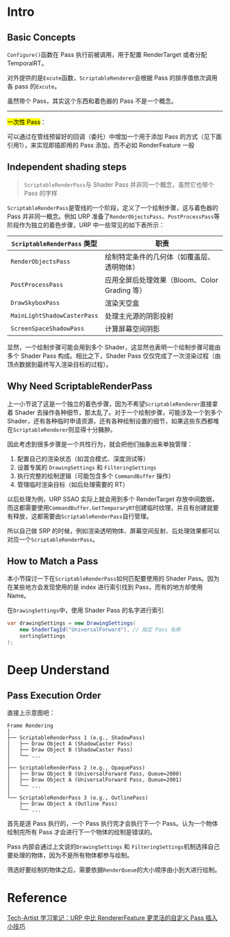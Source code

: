 # Intro

## Basic Concepts

`Configure()`函数在 Pass 执行前被调用，用于配置 RenderTarget 或者分配 TemporalRT。

对外提供的是`Excute`函数，`ScriptableRenderer`会根据 Pass 的排序值依次调用各 pass 的`Excute`。

虽然带个 Pass，其实这个东西和着色器的 Pass 不是一个概念。

---

<mark>一次性 Pass</mark>：

可以通过在管线预留好的回调（委托）中增加一个用于添加 Pass 的方式（见下面引用1），来实现即插即用的 Pass 添加，而不必如 RenderFeature 一般

## Independent shading steps

> `ScriptableRenderPass`与 Shader Pass 并非同一个概念，虽然它也带个 Pass 的字样

`ScriptableRenderPass`是管线的一个阶段，定义了一个绘制步骤，这与着色器的 Pass 并非同一概念。例如 URP 准备了`RenderObjectsPass`、`PostProcessPass`等阶段作为独立的着色步骤，URP 中一些常见的如下表所示：

| `ScriptableRenderPass` 类型   | 职责                               |
| --------------------------- | -------------------------------- |
| `RenderObjectsPass`         | 绘制特定条件的几何体（如覆盖层、透明物体）            |
| `PostProcessPass`           | 应用全屏后处理效果（Bloom、Color Grading 等） |
| `DrawSkyboxPass`            | 渲染天空盒                            |
| `MainLightShadowCasterPass` | 处理主光源的阴影投射                       |
| `ScreenSpaceShadowPass`     | 计算屏幕空间阴影                         |

显然，一个绘制步骤可能会用到多个 Shader，这显然也表明一个绘制步骤可能由多个 Shader Pass 构成。相比之下，Shader Pass 仅仅完成了一次渲染过程（由顶点数据到最终写入渲染目标的过程）。

## Why Need ScriptableRenderPass

上一小节说了这是一个独立的着色步骤，因为不希望`ScriptableRenderer`直接拿着 Shader 去操作各种细节，那太乱了。对于一个绘制步骤，可能涉及一个到多个 Shader，还有各种临时申请资源，还有各种绘制设置的细节，如果这些东西都堆在`ScriptableRenderer`则显得十分臃肿。

因此考虑到很多步骤是一个共性行为，就会把他们抽象出来单独管理：

1. 配置自己的渲染状态（如混合模式、深度测试等）
2. 设置专属的 `DrawingSettings` 和 `FilteringSettings`
3. 执行完整的绘制逻辑（可能包含多个 `CommandBuffer` 操作）
4. 管理临时渲染目标（如后处理需要的 RT）

以后处理为例，URP SSAO 实际上就会用到多个 RenderTarget 存放中间数据，而这都需要使用`CommandBuffer.GetTemporaryRT`创建临时纹理，并且有创建就要有释放，这都需要由`ScriptableRenderPass`自行管理。

所以自己做 SRP 的时候，例如渲染透明物体、屏幕空间反射、后处理效果都可以对应一个`ScriptableRenderPass`。

## How to Match a Pass

本小节探讨一下在`ScriptableRenderPass`如何匹配要使用的 Shader Pass。因为在某些地方会发现使用的是 index 进行索引找到 Pass，而有的地方却使用 Name。

在`DrawingSettings`中，使用 Shader Pass 的名字进行索引

```csharp
var drawingSettings = new DrawingSettings(
    new ShaderTagId("UniversalForward"), // 指定 Pass 名称
    sortingSettings
);
```

# Deep Understand

## Pass Execution Order

直接上示意图吧：

```
Frame Rendering
│
├── ScriptableRenderPass 1 (e.g., ShadowPass)
│   ├── Draw Object A (ShadowCaster Pass)
│   ├── Draw Object B (ShadowCaster Pass)
│   └── ...
│
├── ScriptableRenderPass 2 (e.g., OpaquePass)
│   ├── Draw Object B (UniversalForward Pass, Queue=2000)
│   ├── Draw Object A (UniversalForward Pass, Queue=2001)
│   └── ...
│
└── ScriptableRenderPass 3 (e.g., OutlinePass)
    ├── Draw Object A (Outline Pass)
    └── ...
```

首先是逐 Pass 执行的，一个 Pass 执行完才会执行下一个 Pass。认为一个物体绘制完所有 Pass 才会进行下一个物体的绘制是错误的。

Pass 内部会通过上文说的`DrawingSettings` 和 `FilteringSettings`机制选择自己要处理的物体，因为不是所有物体都参与绘制。

筛选好要绘制的物体之后，需要依据`RenderQueue`的大小顺序由小到大进行绘制。
# Reference
[Tech-Artist 学习笔记：URP 中比 RendererFeature 更灵活的自定义 Pass 插入小技巧](https://zhuanlan.zhihu.com/p/550948454)